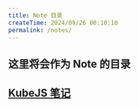```yaml
---
title: Note 目录
createTime: 2024/09/26 00:10:10
permalink: /notes/
---
```

## 这里将会作为 Note 的目录

## [KubeJS 笔记](./kubejs/前言.md)
